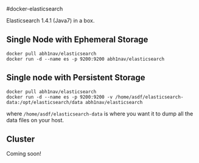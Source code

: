#docker-elasticsearch

Elasticsearch 1.4.1 (Java7) in a box.

## Single Node with Ephemeral Storage

```
docker pull abh1nav/elasticsearch
docker run -d --name es -p 9200:9200 abh1nav/elasticsearch
```

## Single node with Persistent Storage

```
docker pull abh1nav/elasticsearch
docker run -d --name es -p 9200:9200 -v /home/asdf/elasticsearch-data:/opt/elasticsearch/data abh1nav/elasticsearch
```

where `/home/asdf/elasticsearch-data` is where you want it to dump all the data files on your host.

## Cluster

Coming soon!
